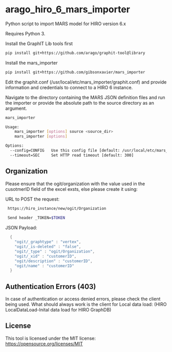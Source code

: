 # arago_hiro_6_mars_importer
Python script to import MARS model for HIRO version 6.x

Requires Python 3.

Install the GraphIT Lib tools first
```bash
pip install git+https://github.com/arago/graphit-tool@library
```
Install the mars_importer

```bash
pip install git+https://github.com/gibsonxavier/mars_importer
```
Edit the graphit.conf (/usr/local/etc/mars_importer/graphit.conf) and provide information and credentials to connect to a HIRO 6 instance. 

Navigate to the directory containing the MARS JSON definition files and run the importer or provide the absolute path to the source directory as an argument. 

```bash
mars_importer

Usage:
    mars_importer [options] source <source_dir>
    mars_importer [options]

Options:
  --config=CONFIG   Use this config file [default: /usr/local/etc/mars_importer/graphit.conf]
  --timeout=SEC     Set HTTP read timeout [default: 300]
```
## Organization
Please ensure that the ogit/organization with the value used in the cusotmerID field of the excel exsts, else please create it using:

URL to POST the request:
```bash
 https://hiro_instance/new/ogit/Organization
 
 Send header _TOKEN=$TOKEN
```
JSON Payload: 
```java
  {
    "ogit/_graphtype" : "vertex",
    "ogit/_is-deleted" : "false",
    "ogit/_type" : "ogit/Organization",
    "ogit/_xid" : "customerID",
    "ogit/description" : "customerID",
    "ogit/name" : "customerID"
  }
```
## Authentication Errors (403)
In case of authentication or access denied errors, please check the client being used. What should always work is the client for Local data load: (HIRO LocalDataLoad-Inital data load for HIRO GraphDB)

License
-----

This tool is licensed under the MIT license: https://opensource.org/licenses/MIT
